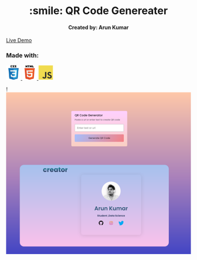 <h1 align="center"> :smile: QR Code Genereater</h1>
<h4 align="center">Created by: Arun Kumar</h4>

<a href="https://qr-code-generator-by-arunkumar.netlify.app/" target="_blank">Live Demo</a>

<h3 align="left">Made with:</h3>
<p align="left"> <a href="https://www.w3schools.com/css/" target="_blank" rel="noreferrer"> <img src="https://raw.githubusercontent.com/devicons/devicon/master/icons/css3/css3-original-wordmark.svg" alt="css3" width="40" height="40"/> </a> <a href="https://www.w3.org/html/" target="_blank" rel="noreferrer"> <img src="https://raw.githubusercontent.com/devicons/devicon/master/icons/html5/html5-original-wordmark.svg" alt="html5" width="40" height="40"/> </a> <a href="https://developer.mozilla.org/en-US/docs/Web/JavaScript" target="_blank" rel="noreferrer"> <img src="https://raw.githubusercontent.com/devicons/devicon/master/icons/javascript/javascript-original.svg" alt="javascript" width="40" height="40"/> </a> </p>

!![alt text](https://github.com/00arunkumar/QR-Code-Generator/blob/main/images/ScreenShot.png?raw=true)
